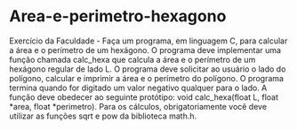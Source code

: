 # Area-e-perimetro-hexagono
Exercício da Faculdade -  Faça um programa, em linguagem C, para calcular a área e o perímetro de um hexágono. O programa deve implementar uma função chamada calc_hexa que calcula a área e o perímetro de um hexágono regular de lado L. O programa deve solicitar ao usuário o lado do polígono, calcular e imprimir a área e o perímetro do polígono. O programa termina quando for digitado um valor negativo qualquer para o lado. A função deve obedecer ao seguinte protótipo: void calc_hexa(float L, float *area, float *perimetro). Para os cálculos, obrigatoriamente você deve utilizar as funções sqrt e pow da biblioteca math.h.
